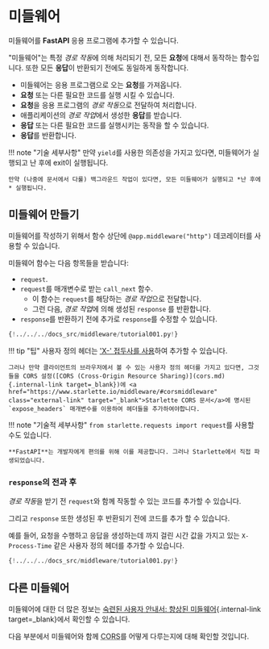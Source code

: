 # 미들웨어

미들웨어를 **FastAPI** 응용 프로그램에 추가할 수 있습니다.

"미들웨어"는 특정 *경로 작동*에 의해 처리되기 전, 모든 **요청**에 대해서 동작하는 함수입니다. 또한 모든 **응답**이 반환되기 전에도 동일하게 동작합니다.

* 미들웨어는 응용 프로그램으로 오는 **요청**를 가져옵니다.
* **요청** 또는 다른 필요한 코드를 실행 시킬 수 있습니다.
* **요청**을 응용 프로그램의 *경로 작동*으로 전달하여 처리합니다.
* 애플리케이션의 *경로 작업*에서 생성한 **응답**를 받습니다.
* **응답** 또는 다른 필요한 코드를 실행시키는 동작을 할 수 있습니다.
* **응답**를 반환합니다.

!!! note "기술 세부사항"
    만약 `yield`를 사용한 의존성을 가지고 있다면, 미들웨어가 실행되고 난 후에 exit이 실행됩니다.

    만약 (나중에 문서에서 다룰) 백그라운드 작업이 있다면, 모든 미들웨어가 실행되고 *난 후에* 실행됩니다.

## 미들웨어 만들기

미들웨어를 작성하기 위해서 함수 상단에 `@app.middleware("http")` 데코레이터를 사용할 수 있습니다.

미들웨어 함수는 다음 항목들을 받습니다:

* `request`.
* `request`를 매개변수로 받는 `call_next` 함수.
    * 이 함수는 `request`를 해당하는 *경로 작업*으로 전달합니다.
    * 그런 다음, *경로 작업*에 의해 생성된 `response` 를 반환합니다.
* `response`를 반환하기 전에 추가로 `response`를 수정할 수 있습니다.

```Python hl_lines="8-9  11  14"
{!../../../docs_src/middleware/tutorial001.py!}
```

!!! tip "팁"
    사용자 정의 헤더는 <a href="https://developer.mozilla.org/en-US/docs/Web/HTTP/Headers" class="external-link" target="_blank">'X-' 접두사를 사용</a>하여 추가할 수 있습니다.

    그러나 만약 클라이언트의 브라우저에서 볼 수 있는 사용자 정의 헤더를 가지고 있다면, 그것들을 CORS 설정([CORS (Cross-Origin Resource Sharing)](cors.md){.internal-link target=_blank})에 <a href="https://www.starlette.io/middleware/#corsmiddleware" class="external-link" target="_blank">Starlette CORS 문서</a>에 명시된 `expose_headers` 매개변수를 이용하여 헤더들을 추가하여야합니다.

!!! note "기술적 세부사항"
    `from starlette.requests import request`를 사용할 수도 있습니다.

    **FastAPI**는 개발자에게 편의를 위해 이를 제공합니다. 그러나 Starlette에서 직접 파생되었습니다.

### `response`의 전과 후

*경로 작동*을 받기 전 `request`와 함께 작동할 수 있는 코드를 추가할 수 있습니다.

그리고 `response` 또한 생성된 후 반환되기 전에 코드를 추가 할 수 있습니다.

예를 들어, 요청을 수행하고 응답을 생성하는데 까지 걸린 시간 값을 가지고 있는 `X-Process-Time` 같은 사용자 정의 헤더를 추가할 수 있습니다.

```Python hl_lines="10  12-13"
{!../../../docs_src/middleware/tutorial001.py!}
```

## 다른 미들웨어

미들웨어에 대한 더 많은 정보는 [숙련된 사용자 안내서: 향상된 미들웨어](../advanced/middleware.md){.internal-link target=\_blank}에서 확인할 수 있습니다.

다음 부분에서 미들웨어와 함께 <abbr title="교차-출처 리소스 공유">CORS</abbr>를 어떻게 다루는지에 대해 확인할 것입니다.
